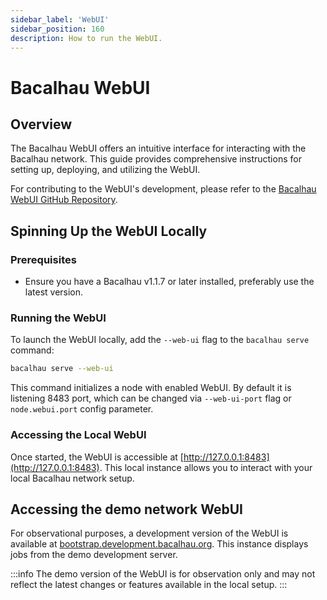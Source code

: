 ```yaml
---
sidebar_label: 'WebUI'
sidebar_position: 160
description: How to run the WebUI.
---
```


# Bacalhau WebUI

## Overview

The Bacalhau WebUI offers an intuitive interface for interacting with the Bacalhau network. This guide provides comprehensive instructions for setting up, deploying, and utilizing the WebUI.

For contributing to the WebUI's development, please refer to the [Bacalhau WebUI GitHub Repository](https://github.com/bacalhau-project/bacalhau/tree/main/webui).

## Spinning Up the WebUI Locally

### Prerequisites

- Ensure you have a Bacalhau v1.1.7 or later installed, preferably use the latest version.

### Running the WebUI

To launch the WebUI locally, add the `--web-ui` flag to the `bacalhau serve` command:

```bash
bacalhau serve --web-ui
```

This command initializes a node with enabled WebUI. By default it is listening 8483 port, which can be changed via `--web-ui-port` flag or `node.webui.port` config parameter.

### Accessing the Local WebUI

Once started, the WebUI is accessible at [http://127.0.0.1:8483](http://127.0.0.1:8483). This local instance allows you to interact with your local Bacalhau network setup.

## Accessing the demo network WebUI

For observational purposes, a development version of the WebUI is available at [bootstrap.development.bacalhau.org](http://bootstrap.development.bacalhau.org). This instance displays jobs from the demo development server.

:::info
The demo version of the WebUI is for observation only and may not reflect the latest changes or features available in the local setup.
:::